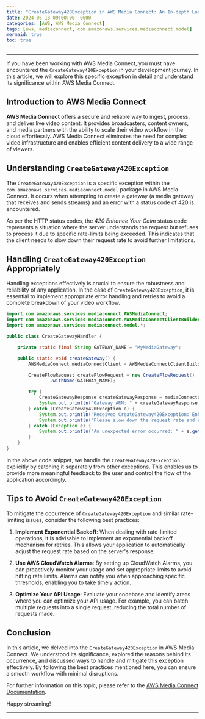 ```yaml
---
title: "CreateGateway420Exception in AWS Media Connect: An In-depth Look"
date: 2024-06-13 09:00:00 -0000
categories: [AWS, AWS Media Connect]
tags: [aws, mediaconnect, com.amazonaws.services.mediaconnect.model]
mermaid: true
toc: true
---
```



---

If you have been working with AWS Media Connect, you must have encountered the `CreateGateway420Exception` in your development journey. In this article, we will explore this specific exception in detail and understand its significance within AWS Media Connect.

## Introduction to AWS Media Connect

**AWS Media Connect** offers a secure and reliable way to ingest, process, and deliver live video content. It provides broadcasters, content owners, and media partners with the ability to scale their video workflow in the cloud effortlessly. AWS Media Connect eliminates the need for complex video infrastructure and enables efficient content delivery to a wide range of viewers.

## Understanding `CreateGateway420Exception`

The `CreateGateway420Exception` is a specific exception within the `com.amazonaws.services.mediaconnect.model` package in AWS Media Connect. It occurs when attempting to create a gateway (a media gateway that receives and sends streams) and an error with a status code of 420 is encountered.

As per the HTTP status codes, the *420 Enhance Your Calm* status code represents a situation where the server understands the request but refuses to process it due to specific rate-limits being exceeded. This indicates that the client needs to slow down their request rate to avoid further limitations.

## Handling `CreateGateway420Exception` Appropriately

Handling exceptions effectively is crucial to ensure the robustness and reliability of any application. In the case of `CreateGateway420Exception`, it is essential to implement appropriate error handling and retries to avoid a complete breakdown of your video workflow.

```java
import com.amazonaws.services.mediaconnect.AWSMediaConnect;
import com.amazonaws.services.mediaconnect.AWSMediaConnectClientBuilder;
import com.amazonaws.services.mediaconnect.model.*;

public class CreateGatewayHandler {

    private static final String GATEWAY_NAME = "MyMediaGateway";

    public static void createGateway() {
        AWSMediaConnect mediaConnectClient = AWSMediaConnectClientBuilder.defaultClient();

        CreateFlowRequest createFlowRequest = new CreateFlowRequest()
                .withName(GATEWAY_NAME);

        try {
            CreateGatewayResponse createGatewayResponse = mediaConnectClient.createGateway(createFlowRequest);
            System.out.println("Gateway ARN: " + createGatewayResponse.getGateway().getArn());
        } catch (CreateGateway420Exception e) {
            System.out.println("Received CreateGateway420Exception: Enhance Your Calm");
            System.out.println("Please slow down the request rate and retry later.");
        } catch (Exception e) {
            System.out.println("An unexpected error occurred: " + e.getMessage());
        }
    }
}
```

In the above code snippet, we handle the `CreateGateway420Exception` explicitly by catching it separately from other exceptions. This enables us to provide more meaningful feedback to the user and control the flow of the application accordingly.

## Tips to Avoid `CreateGateway420Exception`

To mitigate the occurrence of `CreateGateway420Exception` and similar rate-limiting issues, consider the following best practices:

1. **Implement Exponential Backoff**: When dealing with rate-limited operations, it is advisable to implement an exponential backoff mechanism for retries. This allows your application to automatically adjust the request rate based on the server's response.

2. **Use AWS CloudWatch Alarms**: By setting up CloudWatch Alarms, you can proactively monitor your usage and set appropriate limits to avoid hitting rate limits. Alarms can notify you when approaching specific thresholds, enabling you to take timely action.

3. **Optimize Your API Usage**: Evaluate your codebase and identify areas where you can optimize your API usage. For example, you can batch multiple requests into a single request, reducing the total number of requests made.

## Conclusion

In this article, we delved into the `CreateGateway420Exception` in AWS Media Connect. We understood its significance, explored the reasons behind its occurrence, and discussed ways to handle and mitigate this exception effectively. By following the best practices mentioned here, you can ensure a smooth workflow with minimal disruptions.

For further information on this topic, please refer to the [AWS Media Connect Documentation](https://docs.aws.amazon.com/mediaconnect/).

Happy streaming!

---
